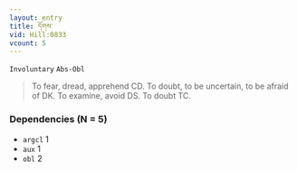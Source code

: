 ```yaml
---
layout: entry
title: དོགས་
vid: Hill:0833
vcount: 5
---
```

`Involuntary` `Abs-Obl`
> To fear, dread, apprehend CD\.
 To doubt, to be uncertain, to be afraid of DK\.
 To examine, avoid DS\.
 To doubt TC\.

### Dependencies (N = 5)
* `argcl` 1
* `aux` 1
* `obl` 2
